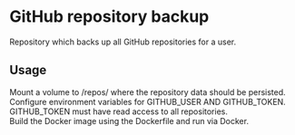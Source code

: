 # GitHub repository backup
Repository which backs up all GitHub repositories for a user.

## Usage

Mount a volume to /repos/ where the repository data should be persisted.  
Configure environment variables for GITHUB_USER AND GITHUB_TOKEN.  GITHUB_TOKEN must have read access to all repositories.  
Build the Docker image using the Dockerfile and run via Docker.
